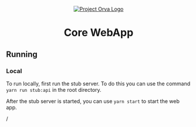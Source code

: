 <p align="center">
  <a href="" rel="noopener">
 <img src="https://avatars2.githubusercontent.com/u/53947571?s=200&v=4"  alt="Project Orva Logo"></a>
</p>

<h1 align="center">Core WebApp</h1>

## Running
### Local
To run locally, first run the stub server. To do this you can use the command `yarn run stub:api` in the root directory. 

After the stub server is started, you can use `yarn start` to start the web app.

/